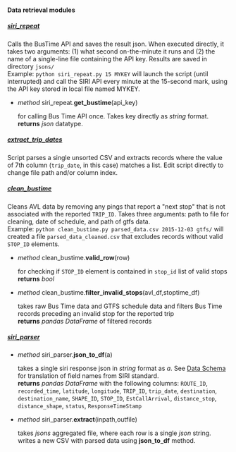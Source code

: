 #### Data retrieval modules
##### [siri_repeat](siri_repeat.py)
Calls the BusTime API and saves the result json.  When executed directly, it takes two arguments: (1) what second on-the-minute it runs and (2) the name of a single-line file containing the API key.  Results are saved in directory `jsons/`  
Example: `python siri_repeat.py 15 MYKEY` will launch the script (until interrupted) and call the SIRI API every minute at the 15-second mark, using the API key stored in local file named MYKEY.  

* *method* siri_repeat.**get_bustime**(api_key)  

    for calling Bus Time API once.  Takes key directly as *string* format.  
    **returns** *json* datatype.  
   
##### [extract_trip_dates](extract_trip_dates.py)
Script parses a single unsorted CSV and extracts records where the value of 7th column (`trip_date`, in this case) matches a list.  Edit script directly to change file path and/or column index.  

##### [clean_bustime](clean_bustime.py)
Cleans AVL data by removing any pings that report a "next stop" that is not associated with the reported `TRIP_ID`.  Takes three arguments: path to file for cleaning, date of schedule, and path of gtfs data.  
Example: `python clean_bustime.py parsed_data.csv 2015-12-03 gtfs/` will created a file `parsed_data_cleaned.csv` that excludes records without valid `STOP_ID` elements.  
* *method* clean_bustime.**valid_row**(row)  

    for checking if `STOP_ID` element is contained in `stop_id` list of valid stops  
	**returns** *bool*
* *method* clean_bustime.**filter_invalid_stops**(avl_df,stoptime_df)  

    takes raw Bus Time data and GTFS schedule data and filters Bus Time records preceding an invalid stop for the reported trip  
	**returns** *pandas DataFrame* of filtered records

##### [siri_parser](siri_parser.py)
* *method* siri_parser.**json_to_df**(a)  

    takes a single siri response json in *string* format as *a*.  See [Data Schema](../Spark#data-schema) for translation of field names from SIRI standard.   
	**returns** *pandas DataFrame* with the following columns: `ROUTE_ID`, `recorded_time`, `latitude`, `longitude`, `TRIP_ID`, `trip_date`, `destination`, `destination_name`, `SHAPE_ID`, `STOP_ID`, `EstCallArrival`, `distance_stop`, `distance_shape`, `status`, `ResponseTimeStamp`  
* *method* siri_parser.**extract**(inpath,outfile)  

    takes *jsons* aggregated file, where each row is a single *json* string.
	writes a new CSV with parsed data using **json_to_df** method.  